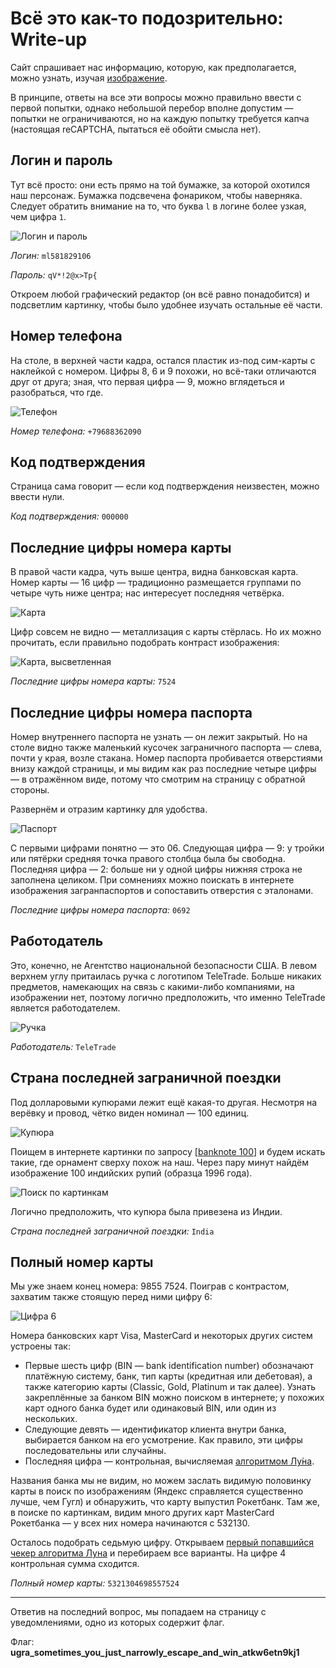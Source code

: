 # Всё это как-то подозрительно: Write-up

Сайт спрашивает нас информацию, которую, как предполагается, можно узнать, изучая [изображение](attachments/IMG_5354.jpg).

В принципе, ответы на все эти вопросы можно правильно ввести с первой попытки, однако небольшой перебор вполне допустим — попытки не ограничиваются, но на каждую попытку требуется капча (настоящая reCAPTCHA, пытаться её обойти смысла нет).

## Логин и пароль

Тут всё просто: они есть прямо на той бумажке, за которой охотился наш персонаж. Бумажка подсвечена фонариком, чтобы наверняка. Следует обратить внимание на то, что буква `l` в логине более узкая, чем цифра `1`.

![Логин и пароль](writeup/logpass.jpg)

*Логин:* `ml581829106`

*Пароль:* `qV*!2@x>Tp{`

Откроем любой графический редактор (он всё равно понадобится) и подсветлим картинку, чтобы было удобнее изучать остальные её части.

## Номер телефона

На столе, в верхней части кадра, остался пластик из-под сим-карты с наклейкой с номером. Цифры 8, 6 и 9 похожи, но всё-таки отличаются друг от друга; зная, что первая цифра — 9, можно вглядеться и разобраться, что где.

![Телефон](writeup/phone.jpg)

*Номер телефона:* `+79688362090`

## Код подтверждения

Страница сама говорит — если код подтверждения неизвестен, можно ввести нули.

*Код подтверждения:* `000000`

## Последние цифры номера карты

В правой части кадра, чуть выше центра, видна банковская карта. Номер карты — 16 цифр — традиционно размещается группами по четыре чуть ниже центра; нас интересует последняя четвёрка.

![Карта](writeup/card-contour.jpg)

Цифр совсем не видно — металлизация с карты стёрлась. Но их можно прочитать, если правильно подобрать контраст изображения:

![Карта, высветленная](writeup/card-highlight.jpg)

*Последние цифры номера карты:* `7524`

## Последние цифры номера паспорта

Номер внутреннего паспорта не узнать — он лежит закрытый. Но на столе видно также маленький кусочек заграничного паспорта — слева, почти у края, возле стакана. Номер паспорта пробивается отверстиями внизу каждой страницы, и мы видим как раз последние четыре цифры — в отражённом виде, потому что смотрим на страницу с обратной стороны.

Развернём и отразим картинку для удобства.

![Паспорт](writeup/passport.jpg)

С первыми цифрами понятно — это 06. Следующая цифра — 9: у тройки или пятёрки средняя точка правого столбца была бы свободна. Последняя цифра — 2: больше ни у одной цифры нижняя строка не заполнена целиком. При сомнениях можно поискать в интернете изображения загранпаспортов и сопоставить отверстия с эталонами.

*Последние цифры номера паспорта:* `0692`

## Работодатель

Это, конечно, не Агентство национальной безопасности США. В левом верхнем углу притаилась ручка с логотипом TeleTrade. Больше никаких предметов, намекающих на связь с какими-либо компаниями, на изображении нет, поэтому логично предположить, что именно TeleTrade является работодателем.

![Ручка](writeup/pen.jpg)

*Работодатель:* `TeleTrade`

## Страна последней заграничной поездки

Под долларовыми купюрами лежит ещё какая-то другая. Несмотря на верёвку и провод, чётко виден номинал — 100 единиц.

![Купюра](writeup/rupee.jpg)

Поищем в интернете картинки по запросу [[banknote 100](https://www.google.com/search?q=banknote+100&tbm=isch)] и будем искать такие, где орнамент сверху похож на наш. Через пару минут найдём изображение 100 индийских рупий (образца 1996 года).

![Поиск по картинкам](writeup/rupee-search.jpg)

Логично предположить, что купюра была привезена из Индии.

*Страна последней заграничной поездки:* `India`

## Полный номер карты

Мы уже знаем конец номера: 9855 7524. Поиграв с контрастом, захватим также стоящую перед ними цифру 6:

![Цифра 6](writeup/card-more.jpg)

Номера банковских карт Visa, MasterCard и некоторых других систем устроены так:
* Первые шесть цифр (BIN — bank identification number) обозначают платёжную систему, банк, тип карты (кредитная или дебетовая), а также категорию карты (Classic, Gold, Platinum и так далее). Узнать закреплённые за банком BIN можно поиском в интернете; у похожих карт одного банка будет или одинаковый BIN, или один из нескольких.
* Следующие девять — идентификатор клиента внутри банка, выбирается банком на его усмотрение. Как правило, эти цифры последовательны или случайны.
* Последняя цифра — контрольная, вычисляемая [алгоритмом Лу́на](https://ru.wikipedia.org/wiki/Алгоритм_Луна).

Названия банка мы не видим, но можем заслать видимую половинку карты в поиск по изображениям (Яндекс справляется существенно лучше, чем Гугл) и обнаружить, что карту выпустил Рокетбанк. Там же, в поиске по картинкам, видим много других карт MasterCard Рокетбанка — у всех них номера начинаются с 532130.

Осталось подобрать седьмую цифру. Открываем [первый попавшийся чекер алгоритма Луна](https://www.dcode.fr/luhn-algorithm) и перебираем все варианты. На цифре 4 контрольная сумма сходится.

*Полный номер карты:* `5321304698557524`

---

Ответив на последний вопрос, мы попадаем на страницу с уведомлениями, одно из которых содержит флаг.

Флаг: **ugra_sometimes_you_just_narrowly_escape_and_win_atkw6etn9kj1**
